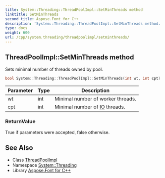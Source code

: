 ```yaml
---
title: System::Threading::ThreadPoolImpl::SetMinThreads method
linktitle: SetMinThreads
second_title: Aspose.Font for C++
description: 'System::Threading::ThreadPoolImpl::SetMinThreads method. Sets minimal number of threads owned by pool in C++.'
type: docs
weight: 600
url: /cpp/system.threading/threadpoolimpl/setminthreads/
---
```

## ThreadPoolImpl::SetMinThreads method


Sets minimal number of threads owned by pool.

```cpp
bool System::Threading::ThreadPoolImpl::SetMinThreads(int wt, int cpt)
```


| Parameter | Type | Description |
| --- | --- | --- |
| wt | int | Minimal number of worker threads. |
| cpt | int | Minimal number of [IO](../../../system.io/) threads. |

### ReturnValue

True if parameters were accepted, false otherwise.

## See Also

* Class [ThreadPoolImpl](../)
* Namespace [System::Threading](../../)
* Library [Aspose.Font for C++](../../../)
